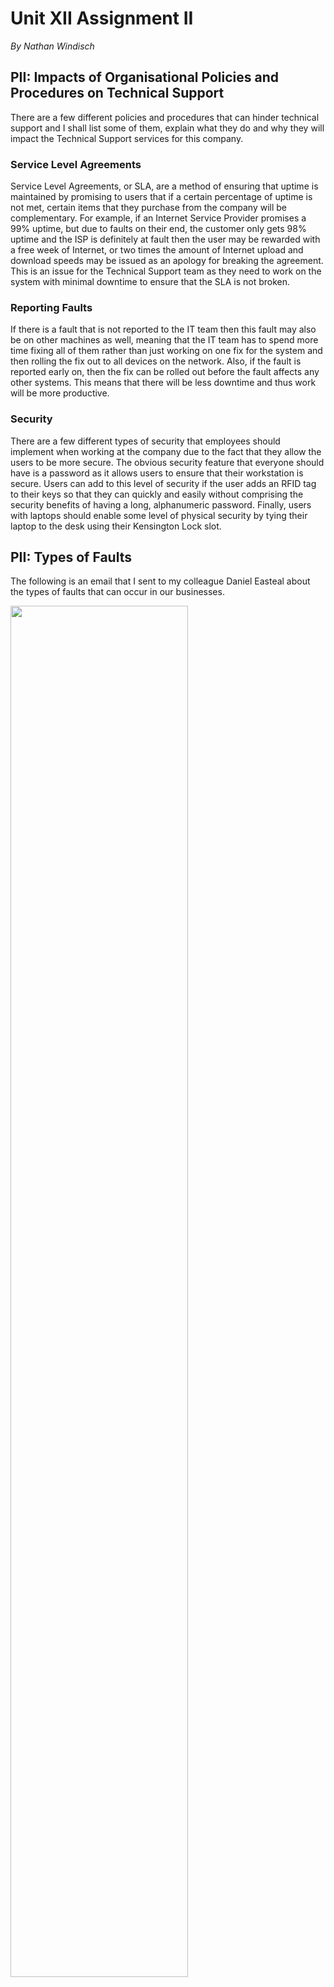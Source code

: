 # Unit XII Assignment II
*By Nathan Windisch*

## PII: Impacts of Organisational Policies and Procedures on Technical Support
There are a few different policies and procedures that can hinder technical support and I shall list some of them, explain what they do and why they will impact the Technical Support services for this company.

### Service Level Agreements
Service Level Agreements, or SLA, are a method of ensuring that uptime is maintained by promising to users that if a certain percentage of uptime is not met, certain items that they purchase from the company will be complementary. For example, if an Internet Service Provider promises a 99% uptime, but due to faults on their end, the customer only gets 98% uptime and the ISP is definitely at fault then the user may be rewarded with a free week of Internet, or two times the amount of Internet upload and download speeds may be issued as an apology for breaking the agreement. This is an issue for the Technical Support team as they need to work on the system with minimal downtime to ensure that the SLA is not broken.

### Reporting Faults
If there is a fault that is not reported to the IT team then this fault may also be on other machines as well, meaning that the IT team has to spend more time fixing all of them rather than just working on one fix for the system and then rolling the fix out to all devices on the network. Also, if the fault is reported early on, then the fix can be rolled out before the fault affects any other systems. This means that there will be less downtime and thus work will be more productive.

### Security
There are a few different types of security that employees should implement when working at the company due to the fact that they allow the users to be more secure. The obvious security feature that everyone should have is a password as it allows users to ensure that their workstation is secure. Users can add to this level of security if the user adds an RFID tag to their keys so that they can quickly and easily without comprising the security benefits of having a long, alphanumeric password. Finally, users with laptops should enable some level of physical security by tying their laptop to the desk using their Kensington Lock slot.

<div style="page-break-after: always;"></div>

## PII: Types of Faults
The following is an email that I sent to my colleague Daniel Easteal about the types of faults that can occur in our businesses.

<img src="https://github.com/Natfan/work/raw/master/btec/12/2/email.png" style="width: 75%;"></img>

## MII: Advantages and Disadvantages of Outsourcing Technical Support

